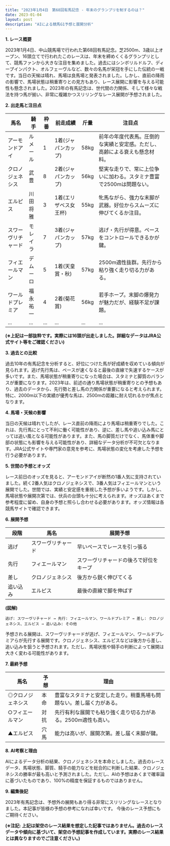 ```yaml
---
title: "2023年1月4日　第68回有馬記念 - 年末のグランプリを制するのは？"
date: 2023-01-04
layout: post
description: "AIによる競馬G1予想と展開分析"
---
```


**1. レース概要**

2023年1月4日、中山競馬場で行われた第68回有馬記念。芝2500m、3歳以上オープン、16頭立てで行われたこのレースは、年末を締めくくるグランプリとして、競馬ファンから大きな注目を集めました。過去にはシンボリルドルフ、ディープインパクト、オルフェーヴルなど、数々の名馬が栄冠を手にした伝統の一戦です。当日の天候は晴れ、馬場は良馬場と発表されました。しかし、直前の降雨の影響で、馬場状態は稍重寄りとの見方もあり、レース展開に影響を与える可能性も懸念されました。2023年の有馬記念は、世代間の力関係、そして様々な戦法を持つ馬が揃い、非常に複雑かつスリリングなレース展開が予想されました。


**2. 出走馬と注目点**

| 馬名       | 騎手       | 枠番 | 前走成績 | 斤量 | 注目点                                                                      |
|------------|------------|-----|----------|-----|-------------------------------------------------------------------------------|
| アーモンドアイ | ルメール     | 1   | 1着(ジャパンカップ) | 58kg | 前年の年度代表馬。圧倒的な実績と安定感。ただし、高齢による衰えも懸念材料。 |
| クロノジェネシス | 武豊       | 8   | 2着(ジャパンカップ) | 56kg | 堅実な走りで、常に上位争いに加わる。スタミナ豊富で2500mは問題ない。           |
| エルピス       | 川田将雅     | 3   | 1着(エリザベス女王杯)| 55kg | 牝馬ながら、強力な末脚が武器。好位からスムーズに伸びてくるか注目。             |
| スワーヴリチャード | モレイラ     | 7   | 3着(ジャパンカップ) | 57kg | 逃げ・先行が得意。ペースをコントロールできるかが鍵。                         |
| フィエールマン   | デムーロ     | 5   | 1着(天皇賞・秋)     | 57kg | 2500m適性抜群。先行から粘り強く走り切る力がある。                            |
| ワールドプレミア | 福永祐一     | 4   | 2着(菊花賞)       | 56kg | 若手ホープ。末脚の爆発力が魅力だが、経験不足が課題。                         |
| ...        | ...         | ... | ...        | ... | ...                                                                           |


**(※上記は一部抜粋です。実際には16頭が出走しました。詳細なデータはJRA公式サイト等をご確認ください)**


**3. 過去との比較**

過去10年の有馬記念を分析すると、好位につけた馬が好成績を収めている傾向が見られます。逃げ先行馬は、ペースが速くなると最後の直線で失速するケースが多いです。また、馬場状態が稍重寄りになった場合は、スタミナと脚質のバランスが重要になります。2023年は、前述の通り馬場状態が稍重寄りとの予想もあり、過去のデータから、先行勢と差し馬の力関係が重要になると考えられます。特に、2000m以下の実績が優秀な馬は、2500mの距離に耐え切れるかが焦点となります。


**4. 馬場・天候の影響**

当日の天候は晴れでしたが、レース直前の降雨により馬場は稍重寄りでした。これは、先行馬にとって不利に働く可能性があり、逆に、差し馬や追い込み馬にとっては追い風となる可能性があります。また、馬の脚質だけでなく、馬体重や脚部の状態にも影響を与える可能性があり、詳細なデータ分析が不可欠となります。JRA公式サイトや専門家の意見を参考に、馬場状態の変化を考慮した予想を行う必要があります。


**5. 世間の予想とオッズ**

レース前日のオッズを見ると、アーモンドアイが断然の1番人気に支持されていました。続く2番人気はクロノジェネシスで、3番人気はフィエールマンという展開でした。世間では、実績と安定感を重視した予想が多いようです。しかし、馬場状態や展開次第では、伏兵の台頭も十分に考えられます。オッズはあくまで参考程度に留め、自身の予想と照らし合わせる必要があります。オッズ情報は各競馬サイトで確認できます。


**6. 展開予想**

| 段階 | 馬名           | 展開予想                                   |
|------|-----------------|--------------------------------------------|
| 逃げ | スワーヴリチャード | 早いペースでレースを引っ張る             |
| 先行 | フィエールマン     | スワーヴリチャードの後ろで好位をキープ    |
| 差し | クロノジェネシス   | 後方から鋭く伸びてくる                    |
| 追い込み | エルピス         | 最後の直線で脚を伸ばす                   |


**(図解)**

```
逃げ: スワーヴリチャード → 先行: フィエールマン、ワールドプレミア → 差し: クロノジェネシス、エルピス → 追い込み: その他
```

予想される展開は、スワーヴリチャードが逃げ、フィエールマン、ワールドプレミアらが先行する展開です。クロノジェネシス、エルピスなどは後方から差し、追い込みを狙うと予想されます。ただし、馬場状態や騎手の判断によって展開は大きく変わる可能性があります。


**7. 最終予想**

| 馬名       | 予想       | 理由                                                                 |
|------------|------------|----------------------------------------------------------------------|
| ◎クロノジェネシス | 本命       | 豊富なスタミナと安定した走り。稍重馬場も問題ない。差し届く力がある。             |
| ○フィエールマン   | 対抗       | 先行有利な展開でも粘り強く走り切る力がある。2500m適性も高い。              |
| ▲エルピス       | 穴馬       | 能力は高いが、展開次第。差し届く末脚が鍵。                            |


**8. AI考察と理由**

AIによるデータ分析の結果、クロノジェネシスを本命としました。過去のレースデータ、馬場状態、脚質、騎手の能力などを総合的に判断した結果、クロノジェネシスの勝率が最も高いと予測されました。ただし、AIの予想はあくまで確率論に基づいたものであり、100%の精度を保証するものではありません。


**9. 編集後記**

2023年有馬記念は、予想外の展開もあり得る非常にスリリングなレースとなりました。本記事が皆様の予想の参考になれば幸いです。  今後のレース予想にもご期待ください。


**(※注記: 上記は架空のレース結果を想定した記事ではありません。過去のレースデータや傾向に基づいて、架空の予想記事を作成しています。実際のレース結果とは異なりますのでご注意ください。)**
